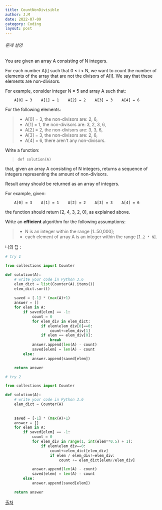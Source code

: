 ```yaml
---
title: CountNonDivisible
author: J.M
date: 2022-07-09
category: Coding
layout: post
---
```


###### 문제 설명

You are given an array A consisting of N integers.

For each number A[i] such that 0 ≤ i < N, we want to count the number of elements of the array that are not the divisors of A[i]. We say that these elements are non-divisors.

For example, consider integer N = 5 and array A such that:

```
    A[0] = 3    A[1] = 1    A[2] = 2    A[3] = 3    A[4] = 6
```

For the following elements:

> - A[0] = 3, the non-divisors are: 2, 6,
> - A[1] = 1, the non-divisors are: 3, 2, 3, 6,
> - A[2] = 2, the non-divisors are: 3, 3, 6,
> - A[3] = 3, the non-divisors are: 2, 6,
> - A[4] = 6, there aren't any non-divisors.

Write a function:

> ```
> def solution(A)
> ```

that, given an array A consisting of N integers, returns a sequence of integers representing the amount of non-divisors.

Result array should be returned as an array of integers.

For example, given:

```
    A[0] = 3    A[1] = 1    A[2] = 2    A[3] = 3    A[4] = 6
```

the function should return [2, 4, 3, 2, 0], as explained above.

Write an **efficient** algorithm for the following assumptions:

> - N is an integer within the range [1..50,000];
> - each element of array A is an integer within the range [1..`2 * N`].

나의 답 : 

```python
# try 1

from collections import Counter

def solution(A):
    # write your code in Python 3.6
    elem_dict = list(Counter(A).items())
    elem_dict.sort()
    
    saved = [-1] * (max(A)+1)
    answer = []
    for elem in A:
        if saved[elem] == -1:
            count = 0
            for elem_div in elem_dict:
                if elem%elem_div[0]==0:
                    count+=elem_div[1]
                if elem == elem_div[0]:
                    break
            answer.append(len(A) - count)
            saved[elem] = len(A) - count
        else:
            answer.append(saved[elem])

    return answer
```

```python
# try 2

from collections import Counter

def solution(A):
    # write your code in Python 3.6
    elem_dict = Counter(A)
    
    
    saved = [-1] * (max(A)+1)
    answer = []
    for elem in A:
        if saved[elem] == -1:
            count = 0
            for elem_div in range(1, int(elem**0.5) + 1):
                if elem%elem_div==0:
                    count+=elem_dict[elem_div]
                    if elem / elem_div!=elem_div:
                        count += elem_dict[elem//elem_div]

            answer.append(len(A) - count)
            saved[elem] = len(A) - count
        else:
            answer.append(saved[elem])

    return answer
```

[출처](https://app.codility.com/programmers/lessons/11-sieve_of_eratosthenes/count_non_divisible/start/)
